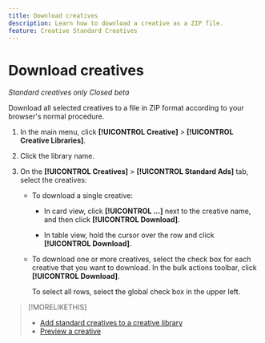 ```yaml
---
title: Download creatives
description: Learn how to download a creative as a ZIP file.
feature: Creative Standard Creatives
---
```

# Download creatives

*Standard creatives only*
*Closed beta*

Download all selected creatives to a file in ZIP format according to your browser's normal procedure.

1. In the main menu, click **[!UICONTROL Creative]** > **[!UICONTROL Creative Libraries]**.

1. Click the library name.

1. On the **[!UICONTROL Creatives]** > **[!UICONTROL Standard Ads]** tab, select the creatives:

   * To download a single creative:
   
     * In card view, click **[!UICONTROL ...]** next to the creative name, and then click **[!UICONTROL Download]**.
     
     * In table view, hold the cursor over the row and click **[!UICONTROL Download]**.

   * To download one or more creatives, select the check box for each creative that you want to download. In the bulk actions toolbar, click **[!UICONTROL Download]**.
   
     To select all rows, select the global check box in the upper left.

>[!MORELIKETHIS]
>
>* [Add standard creatives to a creative library](creative-add-standard.md)
>* [Preview a creative](creative-preview.md)
